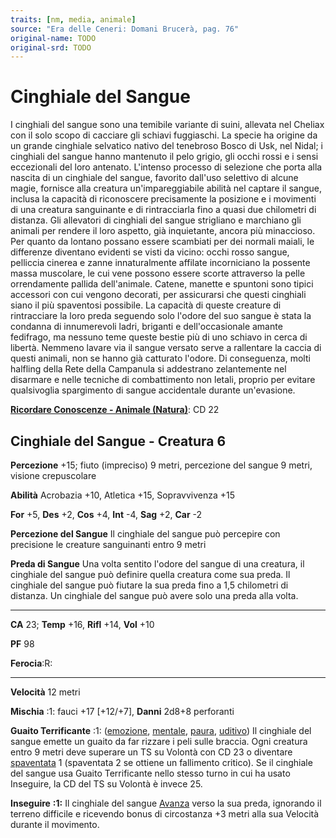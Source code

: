 ```yaml
---
traits: [nm, media, animale]
source: "Era delle Ceneri: Domani Brucerà, pag. 76"
original-name: TODO
original-srd: TODO
---
```


# Cinghiale del Sangue

I cinghiali del sangue sono una temibile variante di suini, allevata nel Cheliax
con il solo scopo di cacciare gli schiavi fuggiaschi. La specie ha origine da un
grande cinghiale selvatico nativo del tenebroso Bosco di Usk, nel Nidal; i
cinghiali del sangue hanno mantenuto il pelo grigio, gli occhi rossi e i sensi
eccezionali del loro antenato. L'intenso processo di selezione che porta alla
nascita di un cinghiale del sangue, favorito dall'uso selettivo di alcune magie,
fornisce alla creatura un'impareggiabile abilità nel captare il sangue, inclusa
la capacità di riconoscere precisamente la posizione e i movimenti di una
creatura sanguinante e di rintracciarla fino a quasi due chilometri di distanza.
Gli allevatori di cinghiali del sangue strigliano e marchiano gli animali per
rendere il loro aspetto, già inquietante, ancora più minaccioso. Per quanto da
lontano possano essere scambiati per dei normali maiali, le differenze diventano
evidenti se visti da vicino: occhi rosso sangue, pelliccia cinerea e zanne
innaturalmente affilate incorniciano la possente massa muscolare, le cui vene
possono essere scorte attraverso la pelle orrendamente pallida dell'animale.
Catene, manette e spuntoni sono tipici accessori con cui vengono decorati, per
assicurarsi che questi cinghiali siano il più spaventosi possibile. La capacità
di queste creature di rintracciare la loro preda seguendo solo l'odore del suo
sangue è stata la condanna di innumerevoli ladri, briganti e dell'occasionale
amante fedifrago, ma nessuno teme queste bestie più di uno schiavo in cerca di
libertà. Nemmeno lavare via il sangue versato serve a rallentare la caccia di
questi animali, non se hanno già catturato l'odore. Di conseguenza, molti
halfling della Rete della Campanula si addestrano zelantemente nel disarmare e
nelle tecniche di combattimento non letali, proprio per evitare qualsivoglia
spargimento di sangue accidentale durante un'evasione.

**[Ricordare Conoscenze - Animale (Natura)](/azioni/abilita/ricordare-conoscenze)**:
CD 22

## Cinghiale del Sangue - Creatura 6

**Percezione** +15; fiuto (impreciso) 9 metri, percezione del sangue 9 metri,
visione crepuscolare

**Abilità** Acrobazia +10, Atletica +15, Sopravvivenza +15

**For** +5, **Des** +2, **Cos** +4, **Int** -4, **Sag** +2, **Car** -2

**Percezione del Sangue** Il cinghiale del sangue può percepire con precisione
le creature sanguinanti entro 9 metri

**Preda di Sangue** Una volta sentito l'odore del sangue di una creatura, il
cinghiale del sangue può definire quella creatura come sua preda. Il cinghiale
del sangue può fiutare la sua preda fino a 1,5 chilometri di distanza. Un
cinghiale del sangue può avere solo una preda alla volta.

---

**CA** 23; **Temp** +16, **Rifl** +14, **Vol** +10

**PF** 98

**Ferocia**:R:

---

**Velocità** 12 metri

**Mischia** :1: fauci +17 \[+12/+7], **Danni** 2d8+8 perforanti

**Guaito Terrificante** :1: ([emozione](/tratti/emozione),
[mentale](/tratti/mentale), [paura](/tratti/paura), [uditivo](/tratti/uditivo))
Il cinghiale del sangue emette un guaito da far rizzare i peli sulle braccia.
Ogni creatura entro 9 metri deve superare un TS su Volontà con CD 23 o diventare
[spaventata](/condizioni/spaventato) 1 (spaventata 2 se ottiene un fallimento
critico). Se il cinghiale del sangue usa Guaito Terrificante nello stesso turno
in cui ha usato Inseguire, la CD del TS su Volontà è invece 25.

**Inseguire** **:1:** Il cinghiale del sangue [Avanza](/azioni/base/avanzare)
verso la sua preda, ignorando il terreno difficile e ricevendo bonus di
circostanza +3 metri alla sua Velocità durante il movimento.
